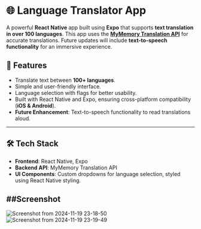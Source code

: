 # 🌐 **Language Translator App**

A powerful **React Native** app built using **Expo** that supports **text translation in over 100 languages**. This app uses the **[MyMemory Translation API](https://mymemory.translated.net/)** for accurate translations. Future updates will include **text-to-speech functionality** for an immersive experience.

## 🚀 **Features**
- Translate text between **100+ languages**.
- Simple and user-friendly interface.
- Language selection with flags for better usability.
- Built with React Native and Expo, ensuring cross-platform compatibility (**iOS & Android**).
- **Future Enhancement**: Text-to-speech functionality to read translations aloud.

---

## 🛠️ **Tech Stack**
- **Frontend**: React Native, Expo
- **Backend API**: MyMemory Translation API
- **UI Components**: Custom dropdowns for language selection, styled using React Native styling.

##**Screenshot**
- 

 ![Screenshot from 2024-11-19 23-18-50](https://github.com/user-attachments/assets/7c5a57c2-ad62-44ed-ab7d-3e3b8440e5b7)
![Screenshot from 2024-11-19 23-19-49](https://github.com/user-attachments/assets/2c41b8db-19a1-4c47-9f0c-a942eb804a23)
